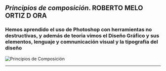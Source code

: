 

















## *Principios de composición*. ROBERTO MELO ORTIZ D ORA
### Hemos aprendido el uso de Photoshop con herramientas no destructivas, y además de teoria vimos el Diseño Gráfico y sus elementos, lenguaje y comnunicación visual y la tipografía del diseño
![Principios de Composición](https://orsys-lemag.com/wp-content/uploads/2022/11/Photoshop-sur-le-web-e1668611899469.jpg)

---


